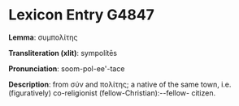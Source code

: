 # Lexicon Entry G4847

**Lemma**: συμπολίτης

**Transliteration (xlit)**: sympolítēs

**Pronunciation**: soom-pol-ee'-tace

**Description**:
from σύν and πολίτης; a native of the same town, i.e. (figuratively) co-religionist (fellow-Christian):--fellow- citizen.
